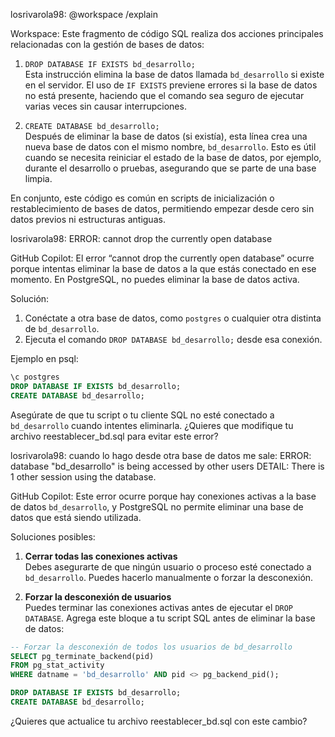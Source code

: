 losrivarola98: @workspace /explain 

Workspace: Este fragmento de código SQL realiza dos acciones principales relacionadas con la gestión de bases de datos:

1. `DROP DATABASE IF EXISTS bd_desarrollo;`  
Esta instrucción elimina la base de datos llamada `bd_desarrollo` si existe en el servidor. El uso de `IF EXISTS` previene errores si la base de datos no está presente, haciendo que el comando sea seguro de ejecutar varias veces sin causar interrupciones.

2. `CREATE DATABASE bd_desarrollo;`  
Después de eliminar la base de datos (si existía), esta línea crea una nueva base de datos con el mismo nombre, `bd_desarrollo`. Esto es útil cuando se necesita reiniciar el estado de la base de datos, por ejemplo, durante el desarrollo o pruebas, asegurando que se parte de una base limpia.

En conjunto, este código es común en scripts de inicialización o restablecimiento de bases de datos, permitiendo empezar desde cero sin datos previos ni estructuras antiguas.

losrivarola98: ERROR:  cannot drop the currently open database

GitHub Copilot: El error “cannot drop the currently open database” ocurre porque intentas eliminar la base de datos a la que estás conectado en ese momento. En PostgreSQL, no puedes eliminar la base de datos activa.

Solución:
1. Conéctate a otra base de datos, como `postgres` o cualquier otra distinta de `bd_desarrollo`.
2. Ejecuta el comando `DROP DATABASE bd_desarrollo;` desde esa conexión.

Ejemplo en psql:
```sql
\c postgres
DROP DATABASE IF EXISTS bd_desarrollo;
CREATE DATABASE bd_desarrollo;
```

Asegúrate de que tu script o tu cliente SQL no esté conectado a `bd_desarrollo` cuando intentes eliminarla. ¿Quieres que modifique tu archivo reestablecer_bd.sql para evitar este error?

losrivarola98: cuando lo hago desde otra base de datos me sale: ERROR:  database "bd_desarrollo" is being accessed by other users
DETAIL:  There is 1 other session using the database.

GitHub Copilot: Este error ocurre porque hay conexiones activas a la base de datos `bd_desarrollo`, y PostgreSQL no permite eliminar una base de datos que está siendo utilizada.

Soluciones posibles:

1. **Cerrar todas las conexiones activas**  
   Debes asegurarte de que ningún usuario o proceso esté conectado a `bd_desarrollo`. Puedes hacerlo manualmente o forzar la desconexión.

2. **Forzar la desconexión de usuarios**  
   Puedes terminar las conexiones activas antes de ejecutar el `DROP DATABASE`. Agrega este bloque a tu script SQL antes de eliminar la base de datos:

```sql
-- Forzar la desconexión de todos los usuarios de bd_desarrollo
SELECT pg_terminate_backend(pid)
FROM pg_stat_activity
WHERE datname = 'bd_desarrollo' AND pid <> pg_backend_pid();

DROP DATABASE IF EXISTS bd_desarrollo;
CREATE DATABASE bd_desarrollo;
```

¿Quieres que actualice tu archivo reestablecer_bd.sql con este cambio?